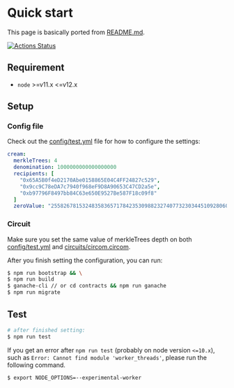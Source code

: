 # Quick start

This page is basically ported from [README.md](https://github.com/couger-inc/cream).

[![Actions Status](https://github.com/couger-inc/cream/workflows/cream%20contract%20test/badge.svg)](https://github.com/couger-inc/cream/actions)

## Requirement

* `node` >=v11.x <=v12.x

## Setup

### Config file
Check out the [config/test.yml](https://github.com/couger-inc/cream/blob/master/config/test.yml) file for how to configure the settings:

```yml
cream:
  merkleTrees: 4
  denomination: 1000000000000000000
  recipients: [
    "0x65A5B0f4eD2170Abe0158865E04C4FF24827c529",
    "0x9cc9C78eDA7c7940f968eF9D8A90653C47CD2a5e",
    "0xb97796F8497bb84C63e650E9527Be587F18c09f8"
  ]
  zeroValue: "2558267815324835836571784235309882327407732303445109280607932348234378166811"
```

### Circuit
Make sure you set the same value of merkleTrees depth on both [config/test.yml](https://github.com/couger-inc/cream/blob/master/config/test.yml) and [circuits/circom.circom](https://github.com/couger-inc/cream/blob/master/circuits/circom/vote.circom).

After you finish setting the configuration, you can run:

```bash
$ npm run bootstrap && \
$ npm run build
$ ganache-cli // or cd contracts && npm run ganache
$ npm run migrate
```

## Test

```bash
# after finished setting:
$ npm run test
```

If you get an error after `npm run test` (probably on node version `<=10.x`), such as `Error: Cannot find module 'worker_threads'`, please run the following command.

```bash
$ export NODE_OPTIONS=--experimental-worker
```
